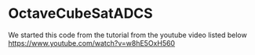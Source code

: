 # OctaveCubeSatADCS
We started this code from the tutorial from the youtube video listed below
https://www.youtube.com/watch?v=w8hE5OxH560 
